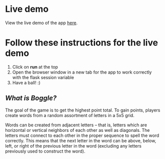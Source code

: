 # Live demo
View the live demo of the app [here](https://repl.it/@christopherklin/Boggle-Game).

# Follow these instructions for the live demo
1. Click on **run** at the top
2. Open the browser window in a new tab for the app to work correctly with the flask session variable
3. Have a ball! :)

## *What is Boggle?*
The goal of the game is to get the highest point total. To gain points, players create words from a random assortment of letters in a 5x5 grid.

Words can be created from adjacent letters – that is, letters which are horizontal or vertical neighbors of each other as well as diagonals. The letters must connect to each other in the proper sequence to spell the word correctly. This means that the next letter in the word can be above, below, left, or right of the previous letter in the word (excluding any letters previously used to construct the word).